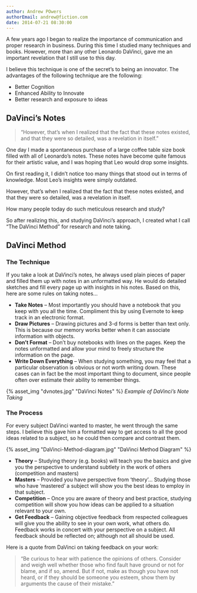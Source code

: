 ```yaml
---
author: Andrew POwers
authorEmail: andrew@fiction.com
date: 2014-07-21 08:30:00
---
```


A few years ago I began to realize the importance of communication and proper research in business. During this time I studied many techniques and books. <!-- more --> However, more than any other Leonardo DaVinci, gave me an important revelation that I still use to this day.

I believe this technique is one of the secret’s to being an innovator. The advantages of the following technique are the following:

* Better Cognition
* Enhanced Ability to Innovate
* Better research and exposure to ideas

## DaVinci’s Notes

> “However, that’s when I realized that the fact that these notes existed, and that they were so detailed, was a revelation in itself.”

One day I made a spontaneous purchase of a large coffee table size book filled with all of Leonardo’s notes. These notes have become quite famous for their artistic value, and I was hoping that Leo would drop some insights.

On first reading it, I didn’t notice too many things that stood out in terms of knowledge.  Most Leo’s insights were simply outdated.

However, that’s when I realized that the fact that these notes existed, and that they were so detailed, was a revelation in itself.

How many people today do such meticulous research and study?

So after realizing this, and studying DaVinci’s approach, I created what I call “The DaVinci Method” for research and note taking.

## DaVinci Method

### The Technique
If you take a look at DaVinci’s notes, he always used plain pieces of paper and filled them up with notes in an unformatted way. He would do detailed sketches and fill every page up with insights in his notes. Based on this, here are some rules on taking notes…

* **Take Notes** – Most importantly you should have a notebook that you keep with you all the time. Compliment this by using Evernote to keep track in an electronic format.
* **Draw Pictures** – Drawing pictures and 3-d forms is better than text only. This is because our memory works better when it can associate information with objects.
* **Don’t Format** – Don’t buy notebooks with lines on the pages. Keep the notes unformatted and allow your mind to freely structure the information on the page.
* **Write Down Everything** – When studying something, you may feel that a particular observation is obvious or not worth writing down. These cases can in fact be the most important thing to document, since people often over estimate their ability to remember things.

<p>
{% asset_img "dvnotes.jpg" "DaVinci Notes" %}
<em>Example of DaVinci’s Note Taking</em>
</p>

### The Process
For every subject DaVinci wanted to master, he went through the same steps. I believe this gave him a formatted way to get access to all the good ideas related to a subject, so he could then compare and contrast them.

{% asset_img "DaVinci-Method-diagram.jpg" "DaVinci Method Diagram" %}

* **Theory** – Studying theory (e.g. books) will teach you the basics and give you the perspective to understand subtlety in the work of others (competition and masters)
* **Masters** – Provided you have perspective from ‘theory’… Studying those who have ‘mastered’ a subject will show you the best ideas to employ in that subject.
* **Competition** – Once you are aware of theory and best practice, studying competition will show you how ideas can be applied to a situation relevant to your own.
* **Get Feedback** – Gaining objective feedback from respected colleagues will give you the ability to see in your own work, what others do. Feedback works in concert with your perspective on a subject. All feedback should be reflected on; although not all should be used.

Here is a quote from DaVinci on taking feedback on your work:

>“Be curious to hear with patience the opinions of others. Consider and weigh well whether those who find fault have ground or not for blame, and if so, amend. But if not, make as though you have not heard, or if they should be someone you esteem, show them by arguments the cause of their mistake.”

